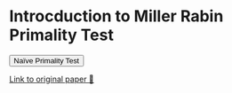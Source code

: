 
# Introcduction to Miller Rabin Primality Test
<button onclick="promptANumber()">Naïve Primality Test</button>
<p id="prompt"/>

<!--Theory start-->
<!--Theory ends-->

<a href="https://www.youtube.com/watch?v=xvFZjo5PgG0">Link to original paper &#129763;</a>

<script>
   const promptParagraph = document.querySelector("#prompt");
   const spacing = "<br>";
   var numberRegex = /^\d+$/;

   function promptANumber() {
      let text;
      let n = prompt("Primality test:\n\nPlease enter your number: (Recommend number less than 13 digits)", "100123456789");
      promptParagraph.innerHTML = "Running..."; // FIXME Why this one is not showing?!?!?!
      if (n == null || n == "") {
         return;
      }
      else if (numberRegex.test(n) == false) {
         alert("Please input an integer.");
      }
      else {
         let tmp = isPrime(n);
         if (tmp === true) {
            text = `${n} is a prime number.`;
         } else {
            text = `${n} is not a prime number. One factor is ${tmp}.`;
         }
         promptParagraph.innerHTML = text;
      }
   }

   // isPrime either returns true or one factor of n
   function isPrime(n) {
      n = BigInt(n);
      for (let i = BigInt(2); i <= BigInt(Math.floor(Math.sqrt(Number(n)))); i++){
         console.log(i);
         if (n % i == BigInt(0)) return i;
      }
      return true;
   }
</script>